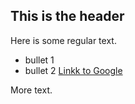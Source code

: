 ## This is the header

Here is some regular text.

* bullet 1
* bullet 2
 [Linkk to Google](http://www.google.com)

More text.
